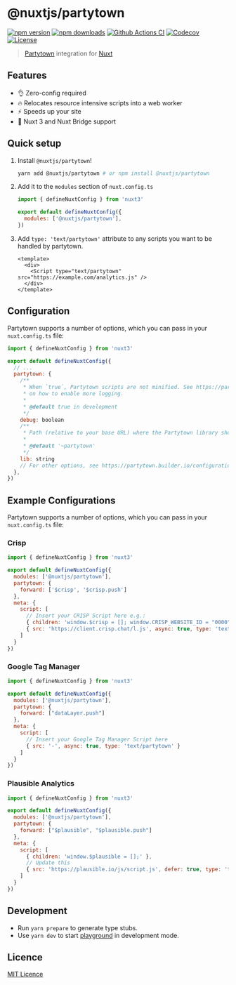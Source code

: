 # @nuxtjs/partytown

[![npm version][npm-version-src]][npm-version-href]
[![npm downloads][npm-downloads-src]][npm-downloads-href]
[![Github Actions CI][github-actions-ci-src]][github-actions-ci-href]
[![Codecov][codecov-src]][codecov-href]
[![License][license-src]][license-href]

> [Partytown](https://partytown.builder.io/) integration for [Nuxt](https://v3.nuxtjs.org)

## Features

- 👌 Zero-config required
- 🔥 Relocates resource intensive scripts into a web worker
- ⚡️ Speeds up your site
- 💯 Nuxt 3 and Nuxt Bridge support

## Quick setup

1. Install `@nuxtjs/partytown`!

   ```bash
   yarn add @nuxtjs/partytown # or npm install @nuxtjs/partytown
   ```

2. Add it to the `modules` section of `nuxt.config.ts`

   ```js
   import { defineNuxtConfig } from 'nuxt3'

   export default defineNuxtConfig({
     modules: ['@nuxtjs/partytown'],
   })
   ```

3. Add `type: 'text/partytown'` attribute to any scripts you want to be handled by partytown.

   ```vue
   <template>
     <div>
       <Script type="text/partytown" src="https://example.com/analytics.js" />
     </div>
   </template>
   ```

## Configuration

Partytown supports a number of options, which you can pass in your `nuxt.config.ts` file:

```js
import { defineNuxtConfig } from 'nuxt3'

export default defineNuxtConfig({
  // ...
  partytown: {
    /**
     * When `true`, Partytown scripts are not minified. See https://partytown.builder.io/configuration
     * on how to enable more logging.
     *
     * @default true in development
     */
    debug: boolean
    /**
     * Path (relative to your base URL) where the Partytown library should be served from.
     *
     * @default '~partytown'
     */
    lib: string
    // For other options, see https://partytown.builder.io/configuration
  },
})
```

## Example Configurations 

Partytown supports a number of options, which you can pass in your `nuxt.config.ts` file:
### Crisp
```js
import { defineNuxtConfig } from 'nuxt3'

export default defineNuxtConfig({
  modules: ['@nuxtjs/partytown'],
  partytown: {
    forward: ['$crisp', '$crisp.push']
  },
  meta: {
    script: [
      // Insert your CRISP Script here e.g.:
      { children: 'window.$crisp = []; window.CRISP_WEBSITE_ID = "0000"' },
      { src: 'https://client.crisp.chat/l.js', async: true, type: 'text/partytown' } 
    ]
  }
})
```

### Google Tag Manager
```js
import { defineNuxtConfig } from 'nuxt3'

export default defineNuxtConfig({
  modules: ['@nuxtjs/partytown'],
  partytown: {
    forward: ["dataLayer.push"]
  },
  meta: {
    script: [
      // Insert your Google Tag Manager Script here
      { src: '-', async: true, type: 'text/partytown' } 
    ]
  }
})
```

### Plausible Analytics
```js
import { defineNuxtConfig } from 'nuxt3'

export default defineNuxtConfig({
  modules: ['@nuxtjs/partytown'],
  partytown: {
    forward: ["$plausible", "$plausible.push"]
  },
  meta: {
    script: [
      { children: 'window.$plausible = [];' },
      // Update this
      { src: 'https://plausible.io/js/script.js', defer: true, type: 'text/partytown', 'data-domain': 'your-domains' }  
    ]
  }
})
```

## Development

- Run `yarn prepare` to generate type stubs.
- Use `yarn dev` to start [playground](./playground) in development mode.

## Licence

[MIT Licence](./LICENCE)

<!-- Badges -->

[npm-version-src]: https://img.shields.io/npm/v/@nuxtjs/partytown/latest.svg
[npm-version-href]: https://npmjs.com/package/@nuxtjs/partytown
[npm-downloads-src]: https://img.shields.io/npm/dm/@nuxtjs/partytown.svg
[npm-downloads-href]: https://npmjs.com/package/@nuxtjs/partytown
[github-actions-ci-src]: https://github.com/nuxt-community/partytown-module/workflows/ci/badge.svg
[github-actions-ci-href]: https://github.com/nuxt-community/partytown-module/actions?query=workflow%3Aci
[codecov-src]: https://img.shields.io/codecov/c/github/nuxt-community/partytown-module.svg
[codecov-href]: https://codecov.io/gh/nuxt-community/partytown-module
[license-src]: https://img.shields.io/npm/l/@nuxtjs/partytown.svg
[license-href]: https://npmjs.com/package/@nuxtjs/partytown
